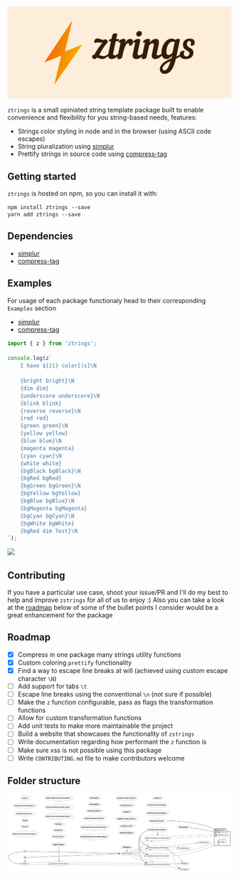 ![logo](logo.png)

`ztrings` is a small opiniated string template package built to enable convenience and flexibility for you string-based needs, features:

- Strings color styling in node and in the browser (using ASCII code escapes)
- String pluralization using [simplur](https://github.com/broofa/BroofaJS/tree/master/simplur)
- Prettify strings in source code using [compress-tag](https://github.com/iansan5653/compress-tag)

## Getting started

`ztrings` is hosted on npm, so you can install it with:

```
npm install ztrings --save
yarn add ztrings --save
```

## Dependencies

- [simplur](https://github.com/broofa/BroofaJS/tree/master/simplur)
- [compress-tag](https://github.com/iansan5653/compress-tag)

## Examples

For usage of each package functionaly head to their corresponding `Examples` section
- [simplur](https://github.com/broofa/BroofaJS/tree/master/simplur#usage)
- [compress-tag](https://github.com/iansan5653/compress-tag#examples)


```javascript
import { z } from 'ztrings';

console.log(z`
    I have ${21} color[|s]\N

    {bright bright}\N
    {dim dim}
    {underscore underscore}\N
    {blink blink}
    {reverse reverse}\N
    {red red}
    {green green}\N
    {yellow yellow}
    {blue blue}\N
    {magenta magenta}
    {cyan cyan}\N
    {white white}
    {bgBlack bgBlack}\N
    {bgRed bgRed}
    {bgGreen bgGreen}\N
    {bgYellow bgYellow}
    {bgBlue bgBlue}\N
    {bgMagenta bgMagenta}
    {bgCyan bgCyan}\N
    {bgWhite bgWhite}
    {bgRed dim Test}\N
`);
```
<image src="./demo.gif"/>


## Contributing

If you have a particular use case, shoot your issue/PR and I'll do my best to help and improve `zstrings` for all of us to enjoy :)
Also you can take a look at the [roadmap](#Roadmap) below of some of the bullet points I consider would be a great enhancement for the package

## Roadmap

- [x] Compress in one package many strings utility functions
- [x] Custom coloring `prettify` functionality
- [x] Find a way to escape line breaks at will (achieved using custom escape character `\N`)
- [ ] Add support for tabs `\t`
- [ ] Escape line breaks using the conventional `\n` (not sure if possible)
- [ ] Make the `z` function configurable, pass as flags the transformation functions
- [ ] Allow for custom transformation functions
- [ ] Add unit tests to make more maintainable the project
- [ ] Build a website that showcases the functionality of `zstrings`
- [ ] Write documentation regarding how performant the `z` function is
- [ ] Make sure xss is not possible using this package
- [ ] Write `CONTRIBUTING.md` file to make contributors welcome

## Folder structure

![folder structure](./arkit.svg)
